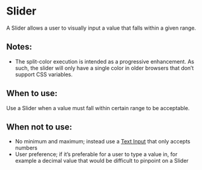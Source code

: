 # Slider

A Slider allows a user to visually input a value that falls within a given range.

## Notes:

- The split-color execution is intended as a progressive enhancement. As such, the slider will only have a single color in older browsers that don’t support CSS variables.

## When to use:

Use a Slider when a value must fall within certain range to be acceptable.

## When not to use:

- No minimum and maximum; instead use a [Text Input](/components/detail/text-input) that only accepts numbers
- User preference; if it’s preferable for a user to type a value in, for example a decimal value that would be difficult to pinpoint on a Slider
